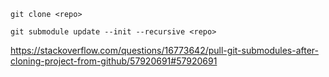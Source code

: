 `git clone <repo>`

`git submodule update --init --recursive <repo>`

https://stackoverflow.com/questions/16773642/pull-git-submodules-after-cloning-project-from-github/57920691#57920691
